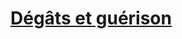 ﻿---
!LinkItem
Link: damage_healing_hd.md
NameLink: <!--NameLink-->[Dégâts et guérison](hd_damage_healing.md)<!--/NameLink-->
Id: manage_health_hd.md#dégâts-et-guérison
ParentLink: manage_health_hd.md#gérer-la-santé
Name: Dégâts et guérison
ParentName: Gérer la santé
Attributes: {}
AttributesDictionary: >+
  {}

---




# [Dégâts et guérison](hd_damage_healing.md)



